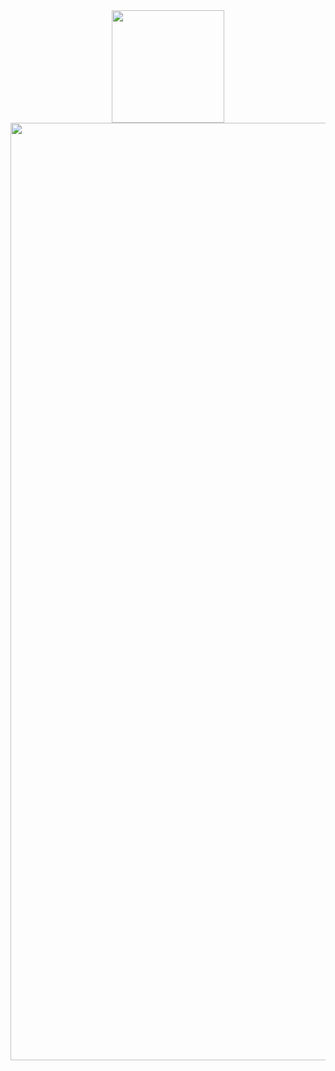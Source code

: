 <div align="center">
	<img height="180em" src="https://github-readme-stats.vercel.app/api?username=gone2808&show_icons=true&hide_border=true&&count_private=true&include_all_commits=true&theme=gruvbox"/>
	<img height="1500em" src="https://github-readme-stats.vercel.app/api/top-langs/?username=gone2808&theme=gruvbox&show_icons=true&hide_border=true&layout=compact&langs_count=6"/>
</div>
